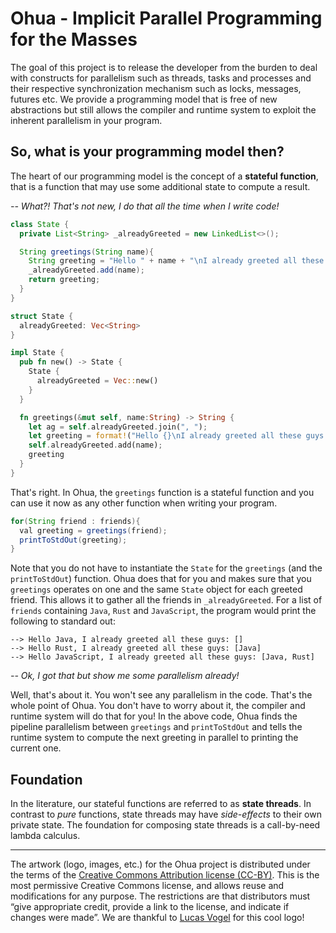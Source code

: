 # Ohua - Implicit Parallel Programming for the Masses

The goal of this project is to release the developer from the burden to deal with constructs for parallelism such as threads, tasks and processes and their respective synchronization mechanism such as locks, messages, futures etc. We provide a programming model that is free of new abstractions but still allows the compiler and runtime system to exploit the inherent parallelism in your program.

## So, what is your programming model then?

The heart of our programming model is the concept of a **stateful function**, that is a function that may use some additional state to compute a result.

_-- What?! That's not new, I do that all the time when I write code!_

```java
class State {
  private List<String> _alreadyGreeted = new LinkedList<>();

  String greetings(String name){
    String greeting = "Hello " + name + "\nI already greeted all these guys: " + _alreadyGreeted;
    _alreadyGreeted.add(name);
    return greeting;
  }
}
```

```rust
struct State {
  alreadyGreeted: Vec<String>
}

impl State {
  pub fn new() -> State {
    State {
      alreadyGreeted = Vec::new()
    }
  }

  fn greetings(&mut self, name:String) -> String {
    let ag = self.alreadyGreeted.join(", ");
    let greeting = format!("Hello {}\nI already greeted all these guys: [{}]\n", name, ag);
    self.alreadyGreeted.add(name);
    greeting
  }
}
```

That's right. In Ohua, the `greetings` function is a stateful function and you can use it now as any other function when writing your program.

```java
for(String friend : friends){
  val greeting = greetings(friend);
  printToStdOut(greeting);
}
```

Note that you do not have to instantiate the `State` for the `greetings` (and the `printToStdOut`) function. Ohua does that for you and makes sure that you `greetings` operates on one and the same `State` object for each greeted friend. This allows it to gather all the friends in `_alreadyGreeted`. For a list of `friends` containing `Java`, `Rust` and `JavaScript`, the program would print the following to standard out:

```
--> Hello Java, I already greeted all these guys: []
--> Hello Rust, I already greeted all these guys: [Java]
--> Hello JavaScript, I already greeted all these guys: [Java, Rust]
```

_--  Ok, I got that but show me some parallelism already!_

Well, that's about it. You won't see any parallelism in the code. That's the whole point of Ohua. You don't have to worry about it, the compiler and runtime system will do that for you! In the above code, Ohua finds the pipeline parallelism between `greetings` and `printToStdOut` and tells the runtime system to compute the next greeting in parallel to printing the current one.


## Foundation

In the literature, our stateful functions are referred to as **state threads**. In contrast to _pure_ functions, state threads may have _side-effects_ to their own private state. The foundation for composing state threads is a call-by-need lambda calculus.



***

The artwork (logo, images, etc.) for the Ohua project is distributed under the terms of the [Creative Commons Attribution license (CC-BY)](https://creativecommons.org/licenses/by/4.0/). This is the most permissive Creative Commons license, and allows reuse and modifications for any purpose. The restrictions are that distributors must “give appropriate credit, provide a link to the license, and indicate if changes were made”.
We are thankful to [Lucas Vogel](https://github.com/lucasvog) for this cool logo!
